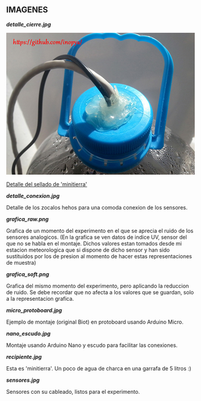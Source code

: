 ## IMAGENES

***detalle_cierre.jpg***

![](./pics/detalle_cierre.jpg)

[Detalle del sellado de 'minitierra'](https://github.com/inopya/mini-tierra/tree/master/imagenes/detalle_cierre.jpg)

***detalle_conexion.jpg***

Detalle de los zocalos hehos para una comoda conexion de los sensores.


***grafica_raw.png***

Grafica de un momento del experimento en el que se aprecia el ruido de los sensores analogicos.
(En la grafica se ven datos de indice UV, sensor del que no se habla en el montaje. Dichos valores estan tomados desde mi estacion meteorologica que si dispone de dicho sensor y han sido sustituidos por los de presion al momento de hacer estas representaciones de muestra)


***grafica_soft.png***

Grafica del mismo momento del experimento, pero aplicando la reduccion de ruido.
Se debe recordar que no afecta a los valores que se guardan, solo a la representacion grafica.


***micro_protoboard.jpg***

Ejemplo de montaje (original Biot) en protoboard usando Arduino Micro. 


***nano_escudo.jpg***

Montaje usando Arduino Nano y escudo para facilitar las conexiones.


***recipiente.jpg***

Esta es 'minitierra'. Un poco de agua de charca en una garrafa de 5 litros :)


***sensores.jpg***

Sensores con su cableado, listos para el experimento.
